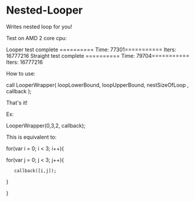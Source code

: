 Nested-Looper
=============

Writes nested loop for you!

Test on AMD 2 core cpu:

Looper test complete ========== Time: 77301=========== Iters: 16777216 
Straight test complete ========== Time: 79704=========== Iters: 16777216 

How to use:

call LooperWrapper( loopLowerBound, loopUpperBound, nestSizeOfLoop , callback );

That's it!

Ex:
 
LooperWrapper(0,3,2, callback);

This is equivalent to:

for(var i = 0; i < 3; i++){

   for(var j = 0; j < 3; j++){
   
       callback([i,j]);
  }


}
